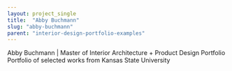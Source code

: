 ```yaml
---
layout: project_single
title:  "Abby Buchmann"
slug: "abby-buchmann"
parent: "interior-design-portfolio-examples"
---
```

Abby Buchmann | Master of Interior Architecture + Product Design Portfolio Portfolio of selected works from Kansas State University